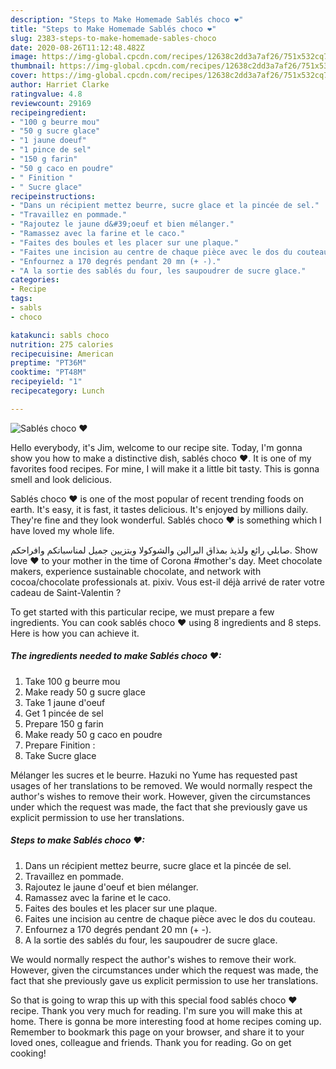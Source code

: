 ```yaml
---
description: "Steps to Make Homemade Sablés choco ❤"
title: "Steps to Make Homemade Sablés choco ❤"
slug: 2383-steps-to-make-homemade-sables-choco
date: 2020-08-26T11:12:48.482Z
image: https://img-global.cpcdn.com/recipes/12638c2dd3a7af26/751x532cq70/sables-choco-❤-photo-principale-de-la-recette.jpg
thumbnail: https://img-global.cpcdn.com/recipes/12638c2dd3a7af26/751x532cq70/sables-choco-❤-photo-principale-de-la-recette.jpg
cover: https://img-global.cpcdn.com/recipes/12638c2dd3a7af26/751x532cq70/sables-choco-❤-photo-principale-de-la-recette.jpg
author: Harriet Clarke
ratingvalue: 4.8
reviewcount: 29169
recipeingredient:
- "100 g beurre mou"
- "50 g sucre glace"
- "1 jaune doeuf"
- "1 pince de sel"
- "150 g farin"
- "50 g caco en poudre"
- " Finition "
- " Sucre glace"
recipeinstructions:
- "Dans un récipient mettez beurre, sucre glace et la pincée de sel."
- "Travaillez en pommade."
- "Rajoutez le jaune d&#39;oeuf et bien mélanger."
- "Ramassez avec la farine et le caco."
- "Faites des boules et les placer sur une plaque."
- "Faites une incision au centre de chaque pièce avec le dos du couteau."
- "Enfournez a 170 degrés pendant 20 mn (+ -)."
- "A la sortie des sablés du four, les saupoudrer de sucre glace."
categories:
- Recipe
tags:
- sabls
- choco

katakunci: sabls choco 
nutrition: 275 calories
recipecuisine: American
preptime: "PT36M"
cooktime: "PT48M"
recipeyield: "1"
recipecategory: Lunch

---
```



![Sablés choco ❤](https://img-global.cpcdn.com/recipes/12638c2dd3a7af26/751x532cq70/sables-choco-❤-photo-principale-de-la-recette.jpg)

Hello everybody, it's Jim, welcome to our recipe site. Today, I'm gonna show you how to make a distinctive dish, sablés choco ❤. It is one of my favorites food recipes. For mine, I will make it a little bit tasty. This is gonna smell and look delicious.

Sablés choco ❤ is one of the most popular of recent trending foods on earth. It's easy, it is fast, it tastes delicious. It's enjoyed by millions daily. They're fine and they look wonderful. Sablés choco ❤ is something which I have loved my whole life.

صابلي رائع ولذيذ بمذاق البرالين والشوكولا وبتزيين جميل لمناسباتكم وافراحكم. Show love ❤ to your mother in the time of Corona #mother&#39;s day. Meet chocolate makers, experience sustainable chocolate, and network with cocoa/chocolate professionals at. pixiv. Vous est-il déjà arrivé de rater votre cadeau de Saint-Valentin ?


To get started with this particular recipe, we must prepare a few ingredients. You can cook sablés choco ❤ using 8 ingredients and 8 steps. Here is how you can achieve it.

<!--inarticleads1-->

##### The ingredients needed to make Sablés choco ❤:

1. Take 100 g beurre mou
1. Make ready 50 g sucre glace
1. Take 1 jaune d&#39;oeuf
1. Get 1 pincée de sel
1. Prepare 150 g farin
1. Make ready 50 g caco en poudre
1. Prepare  Finition :
1. Take  Sucre glace


Mélanger les sucres et le beurre. Hazuki no Yume has requested past usages of her translations to be removed. We would normally respect the author&#39;s wishes to remove their work. However, given the circumstances under which the request was made, the fact that she previously gave us explicit permission to use her translations. 

<!--inarticleads2-->

##### Steps to make Sablés choco ❤:

1. Dans un récipient mettez beurre, sucre glace et la pincée de sel.
1. Travaillez en pommade.
1. Rajoutez le jaune d&#39;oeuf et bien mélanger.
1. Ramassez avec la farine et le caco.
1. Faites des boules et les placer sur une plaque.
1. Faites une incision au centre de chaque pièce avec le dos du couteau.
1. Enfournez a 170 degrés pendant 20 mn (+ -).
1. A la sortie des sablés du four, les saupoudrer de sucre glace.


We would normally respect the author&#39;s wishes to remove their work. However, given the circumstances under which the request was made, the fact that she previously gave us explicit permission to use her translations. 

So that is going to wrap this up with this special food sablés choco ❤ recipe. Thank you very much for reading. I'm sure you will make this at home. There is gonna be more interesting food at home recipes coming up. Remember to bookmark this page on your browser, and share it to your loved ones, colleague and friends. Thank you for reading. Go on get cooking!
